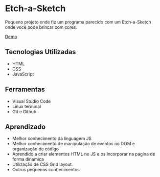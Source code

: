 # Etch-a-Sketch

Pequeno projeto onde fiz um programa parecido com um Etch-a-Sketch onde você pode brincar com cores.

[Demo](https://gusttavocdn.github.io/Etch-a-Sketch-/)

## Tecnologias Utilizadas

- HTML
- CSS
- JavaScript

## Ferramentas

- Visual Studio Code
- Linux terminal
- Git e Github

## Aprendizado

- Melhor conhecimento da linguagem JS
- Melhor conhecimento de manipulação de eventos no DOM e organização de código
- Aprendido a criar elementos HTML no JS e os incorporar na pagina de forma dinamica
- Utilização de CSS Grid layout.
- Outros pequenos conhecimentos

